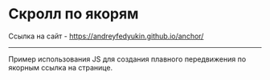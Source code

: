 # Скролл по якорям

Ссылка на сайт - <https://andreyfedyukin.github.io/anchor/>

---

Пример использования JS для создания плавного передвижения по якорным ссылка на странице.
